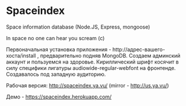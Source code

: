 # Spaceindex
Space information database (Node.JS, Express, mongoose)

In space no one can hear you scream (c)

Первоначальная установка приложения - http://адрес-вашего-хоста/install , предварительно подняв MongoDB. Создаем админский аккаунт и пользуемся на здоровье. Кириллический шрифт косячит в силу специфики лигатуры audiowide-regular-webfont на фронтенде. Создавалось под западную аудиторию.

Рабочая версия: http://spaceindex.ya.vu/ (mirror - http://us.ya.vu/)

Демо - https://spaceindex.herokuapp.com/ 
